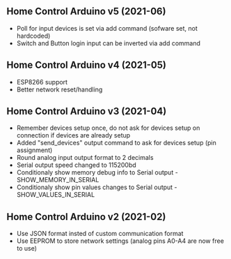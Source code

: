 ## Home Control Arduino v5 (2021-06) ##

* Poll for input devices is set via add command (sofware set, not hardcoded)
* Switch and Button login input can be inverted via add command

## Home Control Arduino v4 (2021-05) ##

* ESP8266 support
* Better network reset/handling

## Home Control Arduino v3 (2021-04) ##

* Remember devices setup once, do not ask for devices setup on connection if devices are already setup
* Added "send_devices" output command to ask for devices setup (pin assignment)
* Round analog input output format to 2 decimals
* Serial output speed changed to 115200bd
* Conditionaly show memory debug info to Serial output - SHOW_MEMORY_IN_SERIAL
* Conditionaly show pin values changes to Serial output - SHOW_VALUES_IN_SERIAL

## Home Control Arduino v2 (2021-02) ##

* Use JSON format insted of custom communication format
* Use EEPROM to store network settings (analog pins A0-A4 are now free to use)